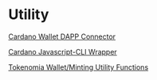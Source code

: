 # Utility
 
[Cardano Wallet DAPP Connector](Dapp_Connector.md)
 
[Cardano Javascript-CLI Wrapper](JS_CLI_Wrapper.md)
 
[Tokenomia Wallet/Minting Utility Functions](Tokenomia.md)
